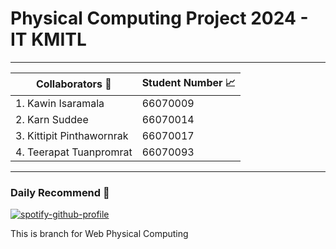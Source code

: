 # Physical Computing Project 2024 - IT KMITL
---
| Collaborators 🥸 | Student Number 📈 |
|---|--------------|
| 1. Kawin Isaramala | 66070009|
| 2. Karn Suddee | 66070014 |
| 3. Kittipit Pinthawornrak | 66070017 |
| 4. Teerapat Tuanpromrat | 66070093 |
---
### Daily Recommend 🍓
[![spotify-github-profile](https://spotify-github-profile.kittinanx.com/api/view?uid=qgiw2ogctywitpjgfj8fu1nq5&cover_image=true&theme=default&show_offline=false&background_color=121212&interchange=false)](https://github.com/kittinan/spotify-github-profile)

This is branch for Web Physical Computing
